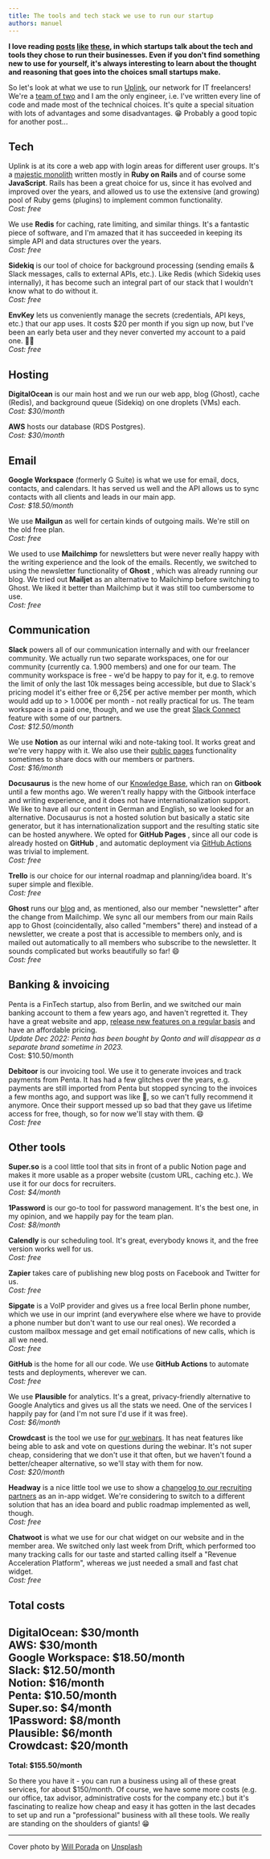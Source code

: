 ```yaml
---
title: The tools and tech stack we use to run our startup
authors: manuel
---
```


**I love reading [posts](https://jake.nyc/words/tools-and-services-i-use-to-run-my-saas/) [like](https://baremetrics.com/blog/tools-and-services-we-use-to-run-our-startup) [these](https://panelbear.com/blog/tech-stack/), in which startups talk about the tech and tools they chose to run their businesses. Even if you don't find something new to use for yourself, it's always interesting to learn about the thought and reasoning that goes into the choices small startups make.**

So let's look at what we use to run [Uplink](https://uplink.tech/), our network for IT freelancers! We're a [team of two](https://uplink.tech/ueber-uns#team) and I am the only engineer, i.e. I've written every line of code and made most of the technical choices. It's quite a special situation with lots of advantages and some disadvantages. 😁 Probably a good topic for another post...

## Tech

Uplink is at its core a web app with login areas for different user groups. It's a [majestic monolith](https://m.signalvnoise.com/the-majestic-monolith/) written mostly in **Ruby on Rails** and of course some **JavaScript**. Rails has been a great choice for us, since it has evolved and improved over the years, and allowed us to use the extensive (and growing) pool of Ruby gems (plugins) to implement common functionality.  
_Cost: free_

We use **Redis** for caching, rate limiting, and similar things. It's a fantastic piece of software, and I'm amazed that it has succeeded in keeping its simple API and data structures over the years.  
_Cost: free_

**Sidekiq** is our tool of choice for background processing (sending emails & Slack messages, calls to external APIs, etc.). Like Redis (which Sidekiq uses internally), it has become such an integral part of our stack that I wouldn't know what to do without it.  
_Cost: free_

**EnvKey** lets us conveniently manage the secrets (credentials, API keys, etc.) that our app uses. It costs $20 per month if you sign up now, but I've been an early beta user and they never converted my account to a paid one. 🤷‍♂️  
_Cost: free_

## Hosting

**DigitalOcean** is our main host and we run our web app, blog (Ghost), cache (Redis), and background queue (Sidekiq) on one droplets (VMs) each.  
_Cost: $30/month_

**AWS** hosts our database (RDS Postgres).  
_Cost: $30/month_

## Email

**Google Workspace** (formerly G Suite) is what we use for email, docs, contacts, and calendars. It has served us well and the API allows us to sync contacts with all clients and leads in our main app.  
_Cost: $18.50/month_

We use **Mailgun** as well for certain kinds of outgoing mails. We're still on the old free plan.  
_Cost: free_

We used to use **Mailchimp** for newsletters but were never really happy with the writing experience and the look of the emails. Recently, we switched to using the newsletter functionality of **Ghost** , which was already running our blog. We tried out **Mailjet** as an alternative to Mailchimp before switching to Ghost. We liked it better than Mailchimp but it was still too cumbersome to use.  
_Cost: free_

## Communication

**Slack** powers all of our communication internally and with our freelancer community. We actually run two separate workspaces, one for our community (currently ca. 1.900 members) and one for our team. The community workspace is free - we'd be happy to pay for it, e.g. to remove the limit of only the last 10k messages being accessible, but due to Slack's pricing model it's either free or 6,25€ per active member per month, which would add up to \> 1.000€ per month - not really practical for us. The team workspace is a paid one, though, and we use the great [Slack Connect](https://slack.com/connect) feature with some of our partners.  
_Cost: $12.50/month_

We use **Notion** as our internal wiki and note-taking tool. It works great and we're very happy with it. We also use their [public pages](https://notion.notion.site/Public-pages-web-publishing-9a1cbda1c1b5438390b93a7ee0f481ae) functionality sometimes to share docs with our members or partners.  
_Cost: $16/month_

**Docusaurus** is the new home of our [Knowledge Base](https://uplink.tech/knowledge-base/), which ran on **Gitbook** until a few months ago. We weren't really happy with the Gitbook interface and writing experience, and it does not have internationalization support. We like to have all our content in German and English, so we looked for an alternative. Docusaurus is not a hosted solution but basically a static site generator, but it has internationalization support and the resulting static site can be hosted anywhere. We opted for **GitHub Pages** , since all our code is already hosted on **GitHub** , and automatic deployment via [GitHub Actions](https://github.com/uplinkhq/knowledge-base/blob/main/.github/workflows/deploy.yml) was trivial to implement.  
_Cost: free_

**Trello** is our choice for our internal roadmap and planning/idea board. It's super simple and flexible.  
_Cost: free_

**Ghost** runs our [blog](https://uplink.tech/blog/) and, as mentioned, also our member "newsletter" after the change from Mailchimp. We sync all our members from our main Rails app to Ghost (coincidentally, also called "members" there) and instead of a newsletter, we create a post that is accessible to members only, and is mailed out automatically to all members who subscribe to the newsletter. It sounds complicated but works beautifully so far! 😄  
_Cost: free_

## Banking & invoicing

Penta is a FinTech startup, also from Berlin, and we switched our main banking account to them a few years ago, and haven't regretted it. They have a great website and app, [release new features on a regular basis](https://updates.getpenta.com/) and have an affordable pricing.  
_Update Dec 2022: Penta has been bought by Qonto and will disappear as a separate brand sometime in 2023._  
Cost: $10.50/month

**Debitoor** is our invoicing tool. We use it to generate invoices and track payments from Penta. It has had a few glitches over the years, e.g. payments are still imported from Penta but stopped syncing to the invoices a few months ago, and support was like 🤷, so we can't fully recommend it anymore. Once their support messed up so bad that they gave us lifetime access for free, though, so for now we'll stay with them. 😄  
_Cost: free_

## Other tools

**Super.so** is a cool little tool that sits in front of a public Notion page and makes it more usable as a proper website (custom URL, caching etc.). We use it for our docs for recruiters.  
_Cost: $4/month_

**1Password** is our go-to tool for password management. It's the best one, in my opinion, and we happily pay for the team plan.  
_Cost: $8/month_

**Calendly** is our scheduling tool. It's great, everybody knows it, and the free version works well for us.  
_Cost: free_

**Zapier** takes care of publishing new blog posts on Facebook and Twitter for us.  
_Cost: free_

**Sipgate** is a VoIP provider and gives us a free local Berlin phone number, which we use in our imprint (and everywhere else where we have to provide a phone number but don't want to use our real ones). We recorded a custom mailbox message and get email notifications of new calls, which is all we need.  
_Cost: free_

**GitHub** is the home for all our code. We use **GitHub Actions** to automate tests and deployments, wherever we can.  
_Cost: free_

We use **Plausible** for analytics. It's a great, privacy-friendly alternative to Google Analytics and gives us all the stats we need. One of the services I happily pay for (and I'm not sure I'd use if it was free).  
_Cost: $6/month_

**Crowdcast** is the tool we use for [our webinars](https://www.crowdcast.io/uplink). It has neat features like being able to ask and vote on questions during the webinar. It's not super cheap, considering that we don't use it that often, but we haven't found a better/cheaper alternative, so we'll stay with them for now.  
_Cost: $20/month_

**Headway** is a nice little tool we use to show a [changelog to our recruiting partners](https://headwayapp.co/uplink-recruiting-partners-changelog) as an in-app widget. We're considering to switch to a different solution that has an idea board and public roadmap implemented as well, though.  
_Cost: free_

**Chatwoot** is what we use for our chat widget on our website and in the member area. We switched only last week from Drift, which performed too many tracking calls for our taste and started calling itself a "Revenue Acceleration Platform", whereas we just needed a small and fast chat widget.  
_Cost: free_

## Total costs

DigitalOcean: $30/month  
AWS: $30/month  
Google Workspace: $18.50/month  
Slack: $12.50/month  
Notion: $16/month  
Penta: $10.50/month  
Super.so: $4/month  
1Password: $8/month  
Plausible: $6/month  
Crowdcast: $20/month  
------------------------------  
**Total: $155.50/month**

So there you have it - you can run a business using all of these great services, for about $150/month. Of course, we have some more costs (e.g. our office, tax advisor, administrative costs for the company etc.) but it's fascinating to realize how cheap and easy it has gotten in the last decades to set up and run a "professional" business with all these tools. We really are standing on the shoulders of giants! 😁

---

Cover photo by [Will Porada](https://unsplash.com/@will0629?utm_source=unsplash&utm_medium=referral&utm_content=creditCopyText) on [Unsplash](https://unsplash.com/s/photos/lego?utm_source=unsplash&utm_medium=referral&utm_content=creditCopyText)
